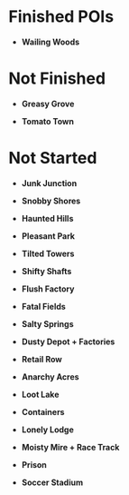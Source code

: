 # Finished POIs
- **Wailing Woods**

# Not Finished
- **Greasy Grove**

- **Tomato Town**
  
# Not Started
- **Junk Junction**
  
- **Snobby Shores**

- **Haunted Hills**

- **Pleasant Park**
 
- **Tilted Towers**

- **Shifty Shafts**

- **Flush Factory**

- **Fatal Fields**

- **Salty Springs**

- **Dusty Depot + Factories**

- **Retail Row**

- **Anarchy Acres**

- **Loot Lake**

- **Containers**

- **Lonely Lodge**

- **Moisty Mire + Race Track**

- **Prison**

- **Soccer Stadium**
